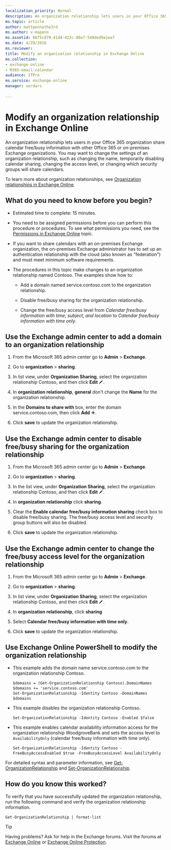 ```yaml
---
localization_priority: Normal
description: An organization relationship lets users in your Office 365 organization share calendar free/busy information with other Office 365 or on-premises Exchange organizations. You may want to change the settings of an organization relationship, such as changing the name, temporarily disabling calendar sharing, changing the access level, or changing which security groups will share calendars.
ms.topic: article
author: mattpennathe3rd
ms.author: v-mapenn
ms.assetid: 6875cd79-41d4-422c-80a7-549ded9a1ea7
ms.date: 4/29/2016
ms.reviewer: 
title: Modify an organization relationship in Exchange Online
ms.collection: 
- exchange-online
- M365-email-calendar
audience: ITPro
ms.service: exchange-online
manager: serdars

---
```


# Modify an organization relationship in Exchange Online

An organization relationship lets users in your Office 365 organization share calendar free/busy information with other Office 365 or on-premises Exchange organizations. You may want to change the settings of an organization relationship, such as changing the name, temporarily disabling calendar sharing, changing the access level, or changing which security groups will share calendars.

To learn more about organization relationships, see [Organization relationships in Exchange Online](organization-relationships.md).

## What do you need to know before you begin?

- Estimated time to complete: 15 minutes.

- You need to be assigned permissions before you can perform this procedure or procedures. To see what permissions you need, see the [Permissions in Exchange Online](../../permissions-exo/permissions-exo.md) topic.

- If you want to share calendars with an on-premises Exchange organization, the on-premises Exchange administrator has to set up an authentication relationship with the cloud (also known as "federation") and must meet minimum software requirements.

- The procedures in this topic make changes to an organization relationship named Contoso. The examples show how to:

  - Add a domain named service.contoso.com to the organization relationship.

  - Disable free/busy sharing for the organization relationship.

  - Change the free/busy access level from _Calendar free/busy information with time, subject, and location_ to _Calendar free/busy information with time only_.

## Use the Exchange admin center to add a domain to an organization relationship
<a name="BKMK_EAC"> </a>

1. From the Microsoft 365 admin center go to **Admin** \> **Exchange**.

2. Go to **organization** \> **sharing**.

3. In list view, under **Organization Sharing**, select the organization relationship Contoso, and then click **Edit** ![Edit icon](../../media/ITPro_EAC_EditIcon.gif).

4. In **organization relationship**, **general** don't change the **Name** for the organization relationship.

5. In the **Domains to share with** box, enter the domain service.contoso.com, then click **Add** ![Add Icon](../../media/ITPro_EAC_AddIcon.gif).

6. Click **save** to update the organization relationship.

## Use the Exchange admin center to disable free/busy sharing for the organization relationship
<a name="BKMK_EAC2"> </a>

1. From the Microsoft 365 admin center go to **Admin** \> **Exchange**.

2. Go to **organization** \> **sharing**.

3. In the list view, under **Organization Sharing**, select the organization relationship Contoso, and then click **Edit** ![Edit icon](../../media/ITPro_EAC_EditIcon.gif).

4. In **organization relationship** click **sharing**.

5. Clear the **Enable calendar free/busy information sharing** check box to disable free/busy sharing. The free/busy access level and security group buttons will also be disabled.

6. Click **save** to update the organization relationship.

## Use the Exchange admin center to change the free/busy access level for the organization relationship
<a name="BKMK_EAC3"> </a>

1. From the Microsoft 365 admin center go to **Admin** \> **Exchange**.

2. Go to **organization** \> **sharing**.

3. In list view, under **Organization Sharing**, select the organization relationship Contoso, and then click **Edit** ![Edit icon](../../media/ITPro_EAC_EditIcon.gif).

4. In **organization relationship**, click **sharing**

5. Select **Calendar free/busy information with time only**.

6. Click **save** to update the organization relationship.

## Use Exchange Online PowerShell to modify the organization relationship
<a name="BKMK_Shell"> </a>

- This example adds the domain name service.contoso.com to the organization relationship Contoso.

  ```
  $domains = (Get-OrganizationRelationship Contoso).DomainNames
  $domains += 'service.contoso.com'
  Set-OrganizationRelationship -Identity Contoso -DomainNames $domains
  ```

- This example disables the organization relationship Contoso.

  ```
  Set-OrganizationRelationship -Identity Contoso -Enabled $false
  ```

- This example enables calendar availability information access for the organization relationship WoodgroveBank and sets the access level to `AvailabilityOnly` (calendar free/busy information with time only).

  ```
  Set-OrganizationRelationship -Identity Contoso -FreeBusyAccessEnabled $true -FreeBusyAccessLevel AvailabilityOnly

  ```

For detailed syntax and parameter information, see [Get-OrganizationRelationship](https://technet.microsoft.com/library/b689bf46-437b-4ac4-89ce-dcffc3a388f5.aspx) and [Set-OrganizationRelationship](https://technet.microsoft.com/library/4e3b9d1d-cf41-4fd0-97e3-a0bbc816cf87.aspx).

## How do you know this worked?

To verify that you have successfully updated the organization relationship, run the following command and verify the organization relationship information.

```
Get-OrganizationRelationship | format-list
```

> [!TIP]
> Having problems? Ask for help in the Exchange forums. Visit the forums at [Exchange Online](https://go.microsoft.com/fwlink/p/?linkId=267542) or [Exchange Online Protection](https://go.microsoft.com/fwlink/p/?linkId=285351).
